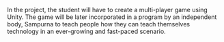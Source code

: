In the project, the student will have to create a multi-player game using Unity. The game will be later incorporated in a program by an independent body, Sampurna to teach people how they can teach themselves technology in an ever-growing and fast-paced scenario.
